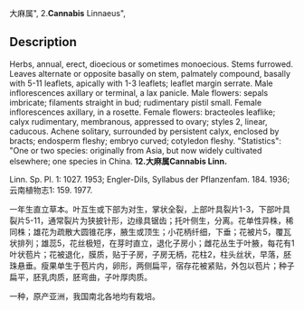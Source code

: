 大麻属",
2.**Cannabis** Linnaeus",

## Description
Herbs, annual, erect, dioecious or sometimes monoecious. Stems furrowed. Leaves alternate or opposite basally on stem, palmately compound, basally with 5-11 leaflets, apically with 1-3 leaflets; leaflet margin serrate. Male inflorescences axillary or terminal, a lax panicle. Male flowers: sepals imbricate; filaments straight in bud; rudimentary pistil small. Female inflorescences axillary, in a rosette. Female flowers: bracteoles leaflike; calyx rudimentary, membranous, appressed to ovary; styles 2, linear, caducous. Achene solitary, surrounded by persistent calyx, enclosed by bracts; endosperm fleshy; embryo curved; cotyledon fleshy.
  "Statistics": "One or two species: originally from Asia, but now widely cultivated elsewhere; one species in China.
**12.大麻属Cannabis Linn.**

Linn. Sp. Pl. 1: 1027. 1953; Engler-Dils, Syllabus der Pflanzenfam. 184. 1936; 云南植物志1: 159. 1977.

一年生直立草本。叶互生或下部为对生，掌状全裂，上部叶具裂片1-3，下部叶具裂片5-11，通常裂片为狭披针形，边缘具锯齿；托叶侧生，分离。花单性异株，稀同株；雄花为疏散大圆锥花序，腋生或顶生；小花柄纤细，下垂；花被片5，覆瓦状排列；雄蕊5，花丝极短，在芽时直立，退化子房小；雌花丛生于叶腋，每花有1叶状苞片；花被退化，膜质，贴于子房，子房无柄，花柱2，柱头丝状，早落，胚珠悬垂。瘦果单生于苞片内，卵形，两侧扁平，宿存花被紧贴，外包以苞片；种子扁平，胚乳肉质，胚弯曲，子叶厚肉质。

一种，原产亚洲，我国南北各地均有栽培。
